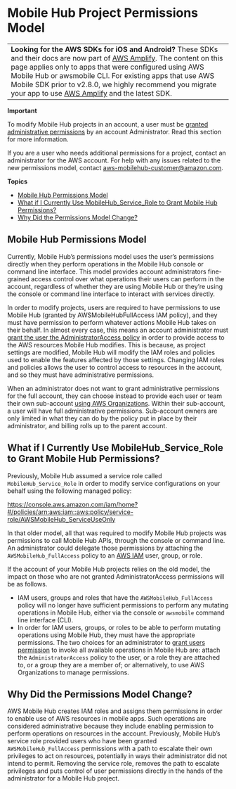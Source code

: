 # Mobile Hub Project Permissions Model<a name="reference-mobile-hub-project-permissions-model"></a>


|  | 
| --- |
|   **Looking for the AWS SDKs for iOS and Android?** These SDKs and their docs are now part of [AWS Amplify](https://amzn.to/am-amplify-docs)\. The content on this page applies only to apps that were configured using AWS Mobile Hub or awsmobile CLI\. For existing apps that use AWS Mobile SDK prior to v2\.8\.0, we highly recommend you migrate your app to use [AWS Amplify](https://amzn.to/am-amplify-docs) and the latest SDK\.  | 

 **Important** 

To modify Mobile Hub projects in an account, a user must be [granted administrative permissions](reference-mobile-hub-iam-managed-policies.md#reference-mobile-hub-iam-managed-policies-how-to) by an account Administrator\. Read this section for more information\.

If you are a user who needs additional permissions for a project, contact an administrator for the AWS account\. For help with any issues related to the new permissions model, contact [aws\-mobilehub\-customer@amazon\.com](mailto:aws-mobilehub-customer@amazon.com?subject=Mobile%20Hub%20project%20permissions)\.

**Topics**
+ [Mobile Hub Permissions Model](#reference-mobile-hub-project-permissions-model-changes)
+ [What if I Currently Use MobileHub\_Service\_Role to Grant Mobile Hub Permissions?](#reference-mobile-hub-project-permissions-model-users)
+ [Why Did the Permissions Model Change?](#reference-mobile-hub-project-permissions-model-why)

## Mobile Hub Permissions Model<a name="reference-mobile-hub-project-permissions-model-changes"></a>

Currently, Mobile Hub’s permissions model uses the user’s permissions directly when they perform operations in the Mobile Hub console or command line interface\. This model provides account administrators fine\-grained access control over what operations their users can perform in the account, regardless of whether they are using Mobile Hub or they’re using the console or command line interface to interact with services directly\.

In order to modify projects, users are required to have permissions to use Mobile Hub \(granted by AWSMobileHubFullAccess IAM policy\), and they must have permission to perform whatever actions Mobile Hub takes on their behalf\. In almost every case, this means an account administrator must [grant the user the AdministratorAccess policy](reference-mobile-hub-iam-managed-policies.md#reference-mobile-hub-iam-managed-policies-how-to) in order to provide access to the AWS resources Mobile Hub modifies\. This is because, as project settings are modified, Mobile Hub will modify the IAM roles and policies used to enable the features affected by those settings\. Changing IAM roles and policies allows the user to control access to resources in the account, and so they must have administrative permissions\.

When an administrator does not want to grant administrative permissions for the full account, they can choose instead to provide each user or team their own sub\-account [using AWS Organizations](reference-mobile-hub-iam-managed-policies.md#reference-mobile-hub-iam-managed-policies-aws-organizations)\. Within their sub\-account, a user will have full administrative permissions\. Sub\-account owners are only limited in what they can do by the policy put in place by their administrator, and billing rolls up to the parent account\.

## What if I Currently Use MobileHub\_Service\_Role to Grant Mobile Hub Permissions?<a name="reference-mobile-hub-project-permissions-model-users"></a>

Previously, Mobile Hub assumed a service role called `MobileHub_Service_Role` in order to modify service configurations on your behalf using the following managed policy:

 [https://console\.aws\.amazon\.com/iam/home?\#/policies/arn:aws:iam::aws:policy/service\-role/AWSMobileHub\_ServiceUseOnly](https://console.aws.amazon.com/iam/home?#/policies/arn:aws:iam::aws:policy/service-role/AWSMobileHub_ServiceUseOnly) 

In that older model, all that was required to modify Mobile Hub projects was permissions to call Mobile Hub APIs, through the console or command line\. An administrator could delegate those permissions by attaching the `AWSMobileHub_FullAccess` policy to an [AWS IAM](https://docs.aws.amazon.com/IAM/latest/UserGuide/introduction.html) user, group, or role\.

If the account of your Mobile Hub projects relies on the old model, the impact on those who are not granted AdministratorAccess permissions will be as follows\.
+ IAM users, groups and roles that have the `AWSMobileHub_FullAccess` policy will no longer have sufficient permissions to perform any mutating operations in Mobile Hub, either via the console or `awsmobile` command line interface \(CLI\)\.
+ In order for IAM users, groups, or roles to be able to perform mutating operations using Mobile Hub, they must have the appropriate permissions\. The two choices for an administrator to [grant users permission](reference-mobile-hub-iam-managed-policies.md) to invoke all available operations in Mobile Hub are: attach the `AdministratorAccess` policy to the user, or a role they are attached to, or a group they are a member of; or alternatively, to use AWS Organizations to manage permissions\.

## Why Did the Permissions Model Change?<a name="reference-mobile-hub-project-permissions-model-why"></a>

AWS Mobile Hub creates IAM roles and assigns them permissions in order to enable use of AWS resources in mobile apps\. Such operations are considered administrative because they include enabling permission to perform operations on resources in the account\. Previously, Mobile Hub’s service role provided users who have been granted `AWSMobileHub_FullAccess` permissions with a path to escalate their own privileges to act on resources, potentially in ways their administrator did not intend to permit\. Removing the service role, removes the path to escalate privileges and puts control of user permissions directly in the hands of the administrator for a Mobile Hub project\.